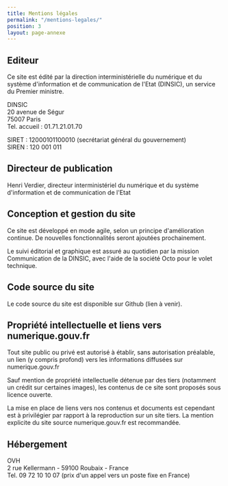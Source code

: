 ```yaml
---
title: Mentions légales
permalink: "/mentions-legales/"
position: 3
layout: page-annexe
---
```

## Editeur ##
Ce site est édité par la direction interministérielle du numérique et du système d'information et de communication de l'Etat (DINSIC), un service du Premier ministre.

DINSIC
<br>20 avenue de Ségur
<br>75007 Paris
<br>Tel. accueil : 01.71.21.01.70

SIRET : 12000101100010 (secrétariat général du gouvernement)
<br>SIREN : 120 001 011


## Directeur de publication ##
Henri Verdier, directeur interministériel du numérique et du système d'information et de communication de l'Etat


## Conception et gestion du site ##
Ce site est développé en mode agile, selon un principe d'amélioration continue. De nouvelles fonctionnalités seront ajoutées prochainement.

Le suivi éditorial et graphique est assuré au quotidien par la mission Communication de la DINSIC, avec l'aide de la société Octo pour le volet technique.


## Code source du site ##
Le code source du site est disponible sur Github (lien à venir).


## Propriété intellectuelle et liens vers numerique.gouv.fr ##
Tout site public ou privé est autorisé à établir, sans autorisation préalable, un lien (y compris profond) vers les informations diffusées sur numerique.gouv.fr

Sauf mention de propriété intellectuelle détenue par des tiers (notamment un crédit sur certaines images), les contenus de ce site sont proposés sous licence ouverte.

La mise en place de liens vers nos contenus et documents est cependant est à privilégier par rapport à la reproduction sur un site tiers. La mention explicite du site source numerique.gouv.fr est recommandée.


## Hébergement ##
OVH
<br>2 rue Kellermann - 59100 Roubaix - France 
<br>Tel. 09 72 10 10 07 (prix d'un appel vers un poste fixe en France)
